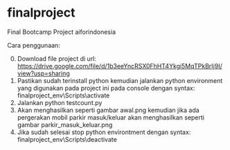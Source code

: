 # finalproject

Final Bootcamp Project aiforindonesia

Cara penggunaan:

0. Download file project di url: https://drive.google.com/file/d/1b3eeYncRSX0FhHT4Ykgi5MqTPkBrIj9I/view?usp=sharing
1. Pastikan sudah terinstall python kemudian jalankan python environment yang digunakan pada project ini pada console dengan syntax: finalproject_env\Scripts\activate
2. Jalankan python testcount.py
3. Akan menghasilkan seperti gambar awal.png kemudian jika ada pergerakan mobil parkir masuk/keluar akan menghasilkan seperti gambar parkir_masuk_keluar.png
4. Jika sudah selesai stop python environtment dengan syntax: finalproject_env\Scripts\deactivate
